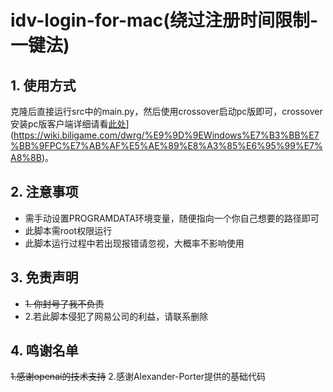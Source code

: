 # idv-login-for-mac(绕过注册时间限制-一键法)

## 1. 使用方式

克隆后直接运行src中的main.py，然后使用crossover启动pc版即可，crossover安装pc版客户端详细请看[此处]([https://markdown.com.cn)](https://wiki.biligame.com/dwrg/%E9%9D%9EWindows%E7%B3%BB%E7%BB%9FPC%E7%AB%AF%E5%AE%89%E8%A3%85%E6%95%99%E7%A8%8B)。
## 2. 注意事项
- 需手动设置PROGRAMDATA环境变量，随便指向一个你自己想要的路径即可
- 此脚本需root权限运行
- 此脚本运行过程中若出现报错请忽视，大概率不影响使用

## 3. 免责声明
- ~~1. 你封号了我不负责~~
- 2.若此脚本侵犯了网易公司的利益，请联系删除


## 4. 鸣谢名单

~~1.感谢openai的技术支持~~
2.感谢Alexander-Porter提供的基础代码
